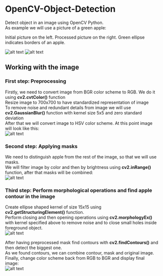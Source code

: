 # OpenCV-Object-Detection
Detect object in an image using OpenCV Python.  
As example we will use a picture of a green apple:  
  
Initial picture on the left. Processed picture on the right. Green ellipse indicates borders of an apple.  

![alt text](https://i.imgur.com/G097UvJ.jpg)
![alt text](https://i.imgur.com/0wfR6pt.jpg)

## Working with the image  
### First step: Preprocessing  
Firstly, we need to convert image from BGR color scheme to RGB. We do it using **cv2.cvtColor()** function  
Resize image to 700x700 to have standardized representation of image  
To remove noise and redundant details from image we will use **cv2.GaussianBlur()** function with kernel size 5x5 and zero standard deviation  
After that we will convert image to HSV color scheme. At this point image will look like this:  
![alt text](https://i.imgur.com/n74QN3Z.jpg)  

### Second step: Applying masks  
We need to distinguish apple from the rest of the image, so that we will use masks.  
We will filter image by color and then by brightness using **cv2.inRange()** function, after that masks will be combined:  
![alt text](https://i.imgur.com/Azt7K01.jpg)  
### Third step: Perform morphological operations and find apple contour in the image  
Create ellipse shaped kernel of size 15x15 using **cv2.getStructuringElement()** function.  
Perform closing and then opening operations using **cv2.morphologyEx()** with kernel specified above to remove noise and to close small holes inside foreground object.  
![alt text](https://i.imgur.com/hDvPN58.jpg)

After having preprocessed mask find contours with **cv2.findContours()** and then detect the biggest one.  
As we found contours, we can combine contour, mask and original image.  
Finally, change color scheme back from RGB to BGR and display final image:  
![alt text](https://i.imgur.com/0wfR6pt.jpg)
